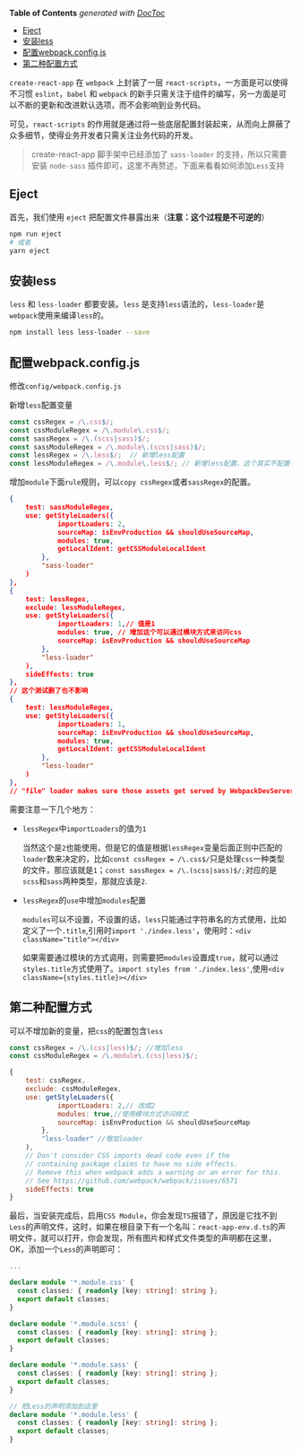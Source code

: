 <!-- START doctoc generated TOC please keep comment here to allow auto update -->
<!-- DON'T EDIT THIS SECTION, INSTEAD RE-RUN doctoc TO UPDATE -->
**Table of Contents**  *generated with [DocToc](https://github.com/thlorenz/doctoc)*

- [Eject](#eject)
- [安装less](#%E5%AE%89%E8%A3%85less)
- [配置webpack.config.js](#%E9%85%8D%E7%BD%AEwebpackconfigjs)
- [第二种配置方式](#%E7%AC%AC%E4%BA%8C%E7%A7%8D%E9%85%8D%E7%BD%AE%E6%96%B9%E5%BC%8F)

<!-- END doctoc generated TOC please keep comment here to allow auto update -->

`create-react-app` 在 `webpack` 上封装了一层 `react-scripts`，一方面是可以使得不习惯 `eslint`，`babel` 和 `webpack` 的新手只需关注于组件的编写，另一方面是可以不断的更新和改进默认选项，而不会影响到业务代码。

可见，`react-scripts` 的作用就是通过将一些底层配置封装起来，从而向上屏蔽了众多细节，使得业务开发者只需关注业务代码的开发。

> create-react-app 脚手架中已经添加了 `sass-loader` 的支持，所以只需要安装 `node-sass` 插件即可，这里不再赘述，下面来看看如何添加`Less`支持

## Eject

首先，我们使用 `eject` 把配置文件暴露出来（**注意：这个过程是不可逆的**）

```bash
npm run eject
# 或者
yarn eject
```

## 安装less

`less` 和 `less-loader` 都要安装。`less` 是支持`less`语法的，`less-loader`是`webpack`使用来编译`less`的。

```bash
npm install less less-loader --save
```

## 配置webpack.config.js

修改`config/webpack.config.js`

新增`less`配置变量

```javascript
const cssRegex = /\.css$/;
const cssModuleRegex = /\.module\.css$/;
const sassRegex = /\.(scss|sass)$/;
const sassModuleRegex = /\.module\.(scss|sass)$/;
const lessRegex = /\.less$/;  // 新增less配置
const lessModuleRegex = /\.module\.less$/; // 新增less配置，这个其实不配置也行
```

增加`module`下面`rule`规则，可以`copy cssRegex`或者`sassRegex`的配置。

```json
{
    test: sassModuleRegex,
    use: getStyleLoaders({
            importLoaders: 2,
            sourceMap: isEnvProduction && shouldUseSourceMap,
            modules: true,
            getLocalIdent: getCSSModuleLocalIdent
        },
        "sass-loader"
    )
},
{
    test: lessRegex,
    exclude: lessModuleRegex,
    use: getStyleLoaders({
            importLoaders: 1,// 值是1
            modules: true, // 增加这个可以通过模块方式来访问css
            sourceMap: isEnvProduction && shouldUseSourceMap
        },
        "less-loader"
    ),
    sideEffects: true
},
// 这个测试删了也不影响
{
    test: lessModuleRegex,
    use: getStyleLoaders({
            importLoaders: 1,
            sourceMap: isEnvProduction && shouldUseSourceMap,
            modules: true,
            getLocalIdent: getCSSModuleLocalIdent
        },
        "less-loader"
    )
},
// "file" loader makes sure those assets get served by WebpackDevServer.
```

需要注意一下几个地方：

- `lessRegex`中`importLoaders`的值为`1`

	当然这个是`2`也能使用，但是它的值是根据`lessRegex`变量后面正则中匹配的`loader`数来决定的，比如`const cssRegex = /\.css$/`只是处理`css`一种类型的文件，那应该就是`1`；`const sassRegex = /\.(scss|sass)$/;`对应的是`scss`和`sass`两种类型，那就应该是`2`.

- `lessRegex`的`use`中增加`modules`配置

	`modules`可以不设置，不设置的话，`less`只能通过字符串名的方式使用，比如定义了一个`.title`,引用时`import './index.less'`，使用时：`<div className="title"></div>`

	如果需要通过模块的方式调用，则需要把`modules`设置成`true`，就可以通过`styles.title`方式使用了。`import styles from './index.less'`,使用`<div className={styles.title}></div>`

## 第二种配置方式

可以不增加新的变量，把`css`的配置包含`less`

```javascript
const cssRegex = /\.(css|less)$/; //增加less
const cssModuleRegex = /\.module\.(css|less)$/;

{
    test: cssRegex,
    exclude: cssModuleRegex,
    use: getStyleLoaders({
            importLoaders: 2,// 改成2
            modules: true,//使用模块方式访问样式
            sourceMap: isEnvProduction && shouldUseSourceMap
        },
        "less-loader" //增加loader
    ),
    // Don't consider CSS imports dead code even if the
    // containing package claims to have no side effects.
    // Remove this when webpack adds a warning or an error for this.
    // See https://github.com/webpack/webpack/issues/6571
    sideEffects: true
}
```

最后，当安装完成后，启用`CSS Module`，你会发现`TS`报错了，原因是它找不到`Less`的声明文件，这时，如果在根目录下有一个名叫：`react-app-env.d.ts`的声明文件，就可以打开，你会发现，所有图片和样式文件类型的声明都在这里，OK，添加一个`Less`的声明即可：

```typescript
...

declare module '*.module.css' {
  const classes: { readonly [key: string]: string };
  export default classes;
}

declare module '*.module.scss' {
  const classes: { readonly [key: string]: string };
  export default classes;
}

declare module '*.module.sass' {
  const classes: { readonly [key: string]: string };
  export default classes;
}

// 把Less的声明添加到这里
declare module '*.module.less' {
  const classes: { readonly [key: string]: string };
  export default classes;
}
```

